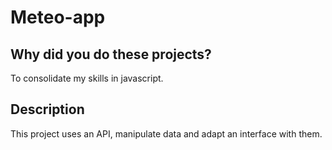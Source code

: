 # Meteo-app
## Why did you do these projects?

To consolidate my skills in javascript.

## Description

This project uses an API, manipulate data and adapt an interface with them.
